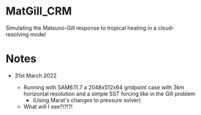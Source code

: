 # MatGill_CRM
Simulating the Matsuno-Gill response to tropical heating in a cloud-resolving model


# Notes

 - 31st March 2022
   
   - Running with SAM6.11.7 a 2048x512x64 gridpoint case with 3km horizontal resolution and a simple SST forcing like in the Gill problem
     - (Using Marat's changes to pressure solver)  
   - What will I see?!?!?!
